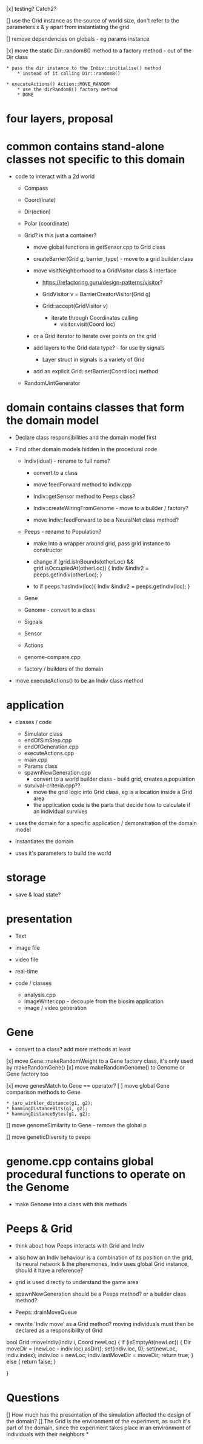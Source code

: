 [x] testing? Catch2? 

[] use the Grid instance as the source of world size, don't refer to the parameters x & y apart from instantiating the grid

[] remove dependencies on globals - eg params instance

[x] move the static Dir::random8() method to a factory method - out of the Dir class

    * pass the dir instance to the Indiv::initialise() method
        * instead of it calling Dir::random8()
    
    * executeActions() Action::MOVE_RANDOM
        * use the dirRandom8() factory method
        * DONE

# four layers, proposal

# common contains stand-alone classes not specific to this domain
* code to interact with a 2d world

    * Compass
    * Coord(inate)
    * Dir(ection)
    * Polar (coordinate)
    * Grid? is this just a container?
        * move global functions in getSensor.cpp to Grid class
        * createBarrier(Grid g, barrier_type) - move to a grid builder class 
        
        * move visitNeighborhood to a GridVisitor class & interface
            * https://refactoring.guru/design-patterns/visitor?
            * GridVisitor v = BarrierCreatorVisitor(Grid g)

            * Grid::accept(GridVisitor v)
                * iterate through Coordinates calling
                    * visitor.visit(Coord loc)
        * or a Grid iterator to iterate over points on the grid

        * add layers to the Grid data type? - for use by signals
            * Layer struct in signals is a variety of Grid

        * add an explicit Grid::setBarrier(Coord loc) method


    * RandomUintGenerator

# domain contains classes that form the domain model

* Declare class responsibilities and the domain model first
* Find other domain models hidden in the procedural code

    * Indiv(idual) - rename to full name?
        * convert to a class

        * move feedForward method to indiv.cpp
        * Indiv::getSensor method to Peeps class?
        * Indiv::createWiringFromGenome - move to a builder / factory?
        * move Indiv::feedForward to be a NeuralNet class method?

    * Peeps - rename to Population?
        * make into a wrapper around grid, pass grid instance to constructor
        * change
        if (grid.isInBounds(otherLoc) && grid.isOccupiedAt(otherLoc)) {
                Indiv &indiv2 = peeps.getIndiv(otherLoc);
        }

        * to
            if peeps.hasIndiv(loc){
                Indiv &indiv2 = peeps.getIndiv(loc);
            }
        
    * Gene 
    * Genome - convert to a class
    * Signals
    * Sensor
    * Actions
    * genome-compare.cpp
    * factory / builders of the domain

* move executeActions() to be an Indiv class method

# application
* classes / code
    * Simulator class
    * endOfSimStep.cpp
    * endOfGeneration.cpp
    * executeActions.cpp
    * main.cpp
    * Params class
    * spawnNewGeneration.cpp
        * convert to a world builder class - build grid, creates a population 
    * survival-criteria.cpp?? 
        * move the grid logic into Grid class, eg is a location inside a Grid area
        * the application code is the parts that decide how to calculate if an individual survives
    

* uses the domain for a specific application / demonstration of the domain model
* instantiates the domain
* uses it's parameters to build the world

# storage
* save & load state?

# presentation
* Text 
* image file
* video file
* real-time

* code / classes    
    * analysis.cpp
    * imageWriter.cpp - decouple from the biosim application
    * image / video generation


# Gene 
* convert to a class? add more methods at least

[x] move Gene::makeRandomWeight to a Gene factory class, it's only used by makeRandomGene()
[x] move makeRandomGenome() to Genome or Gene factory too

[x] move genesMatch to Gene == operator?
[ ] move global Gene comparison methods to Gene 

    * jaro_winkler_distance(g1, g2);
    * hammingDistanceBits(g1, g2);
    * hammingDistanceBytes(g1, g2);

[] move genomeSimilarity to Gene - remove the global p

[] move geneticDiversity to peeps 

# genome.cpp contains global procedural functions to operate on the Genome
* make Genome into a class with this methods

# Peeps & Grid

* think about how Peeps interacts with Grid and Indiv
* also how an Indiv behaviour is a combination of its position on the grid, its neural network & the pheremones, Indiv uses global Grid instance, should it have a reference?

* grid is used directly to understand the game area

* spawnNewGeneration should be a Peeps method? or a builder class method?

* Peeps::drainMoveQueue


* rewrite 'Indiv move' as a Grid method? moving individuals must then be declared as a responsibility of Grid

bool Grid::moveIndiv(Indiv i, Coord newLoc)
{
    if (isEmptyAt(newLoc)) {
        Dir moveDir = (newLoc - indiv.loc).asDir();
        set(indiv.loc, 0);
        set(newLoc, indiv.index);
        indiv.loc = newLoc;
        indiv.lastMoveDir = moveDir;
        return true;
    } else {
        return false;
    }

}

# Questions

[] How much has the presentation of the simulation affected the design of the domain?
[] The Grid is the environment of the experiment, as such it's part of the domain, since the experiment takes place in an environment of Individuals with their neighbors
* 
